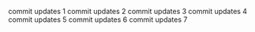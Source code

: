 commit updates 1
commit updates 2
commit updates 3
commit updates 4
commit updates 5
commit updates 6
commit updates 7
